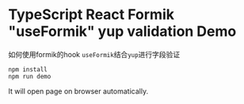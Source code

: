 TypeScript React Formik "useFormik" yup validation Demo
========================================================

如何使用formik的hook `useFormik`结合`yup`进行字段验证

```
npm install
npm run demo
```

It will open page on browser automatically.
